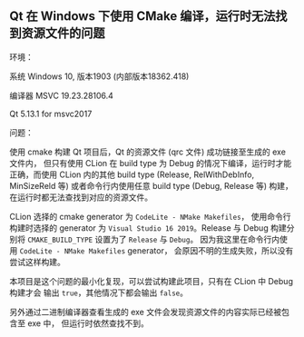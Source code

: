 ## Qt 在 Windows 下使用 CMake 编译，运行时无法找到资源文件的问题
环境：

系统   Windows 10, 版本1903 (内部版本18362.418)

编译器 MSVC 19.23.28106.4 

Qt   5.13.1 for msvc2017

问题：

使用 cmake 构建 Qt 项目后，Qt 的资源文件 (qrc 文件) 成功链接至生成的 exe 文件内，
但只有使用 CLion 在 build type 为 Debug 的情况下编译，运行时才能正确，而使用
CLion 内的其他 build type (Release, RelWithDebInfo, MinSizeReld 等)
或者命令行内使用任意 build type (Debug, Release 等) 构建，
在运行时都无法查找到对应的资源文件。

CLion 选择的 cmake generator 为 `CodeLite - NMake Makefiles`， 
使用命令行构建时选择的 generator 为 `Visual Studio 16 2019`。Release 与 Debug 
构建分别将 `CMAKE_BUILD_TYPE` 设置为了 `Release` 与 `Debug`。
因为我这里在命令行内使用 `CodeLite - NMake Makefiles` generator，
会原因不明的生成失败，所以没有尝试这样构建。
 
本项目是这个问题的最小化复现，可以尝试构建此项目，只有在 CLion 中 Debug 构建才会
输出 `true`，其他情况下都会输出 `false`。

另外通过二进制编译器查看生成的 exe 文件会发现资源文件的内容实际已经被包含至 exe 中，
但运行时依然查找不到。
